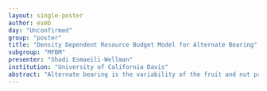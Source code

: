 ```yaml
---
layout: single-poster
author: esmb
day: "Unconfirmed"
group: "poster"
title: "Density Dependent Resource Budget Model for Alternate Bearing"
subgroup: "MFBM"
presenter: "Shadi Esmaeili-Wellman"
institution: "University of California Davis"
abstract: "Alternate bearing is the variability of the fruit and nut production with a strongly biennial pattern and is observed in many types of plants. This phenomenon is observed in collective synchrony among trees that are coupled directly and indirectly in orchards and natural forests and is known as masting. This is a yearly phenomenon so discrete time models, coupled nonlinear difference equations, are the appropriate modeling framework, with alternation between local in space dynamics and exchange between locations. The well-known resource budget model, while proposing a mechanism for alternate bearing behavior, can only model the synchronization observed in systems where the trees are coupled through indirect coupling (pollen coupling). We developed a density-dependent resource budget model based on the balance between photosynthesis and reproduction process. We analyzed the model through examination of the bifurcation structure for the uncoupled (local in space) model and numerically for spatially coupled versions. By addressing some of the shortcomings of the well-known resource budget model, our new approach can model the alternate bearing behavior and the synchronization phenomenon observed in trees coupled through direct coupling mechanism (root grafting)."
---
```

